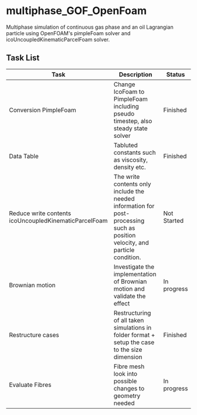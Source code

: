 # multiphase_GOF_OpenFoam
Multiphase simulation of continuous gas phase and an oil Lagrangian particle using OpenFOAM's pimpleFoam solver and icoUncoupledKinematicParcelFoam solver.

## Task List

| Task                                  | Description                                     | Status      |
|---------------------------------------|-------------------------------------------------|-------------|
| Conversion PimpleFoam                                | Change IcoFoam to PimpleFoam including pseudo timestep, also steady state solver                          | Finished |
| Data Table                                | Tabluted constants such as viscosity, density etc.                          | Finished   |
| Reduce write contents icoUncoupledKinematicParcelFoam                                | The write contents only include the needed information for post-processing such as position velocity, and particle condition.                          | Not Started |
| Brownian motion                                | Investigate the implementation of Brownian motion and validate the effect                          | In progress |
| Restructure cases                                | Restructuring of all taken simulations in folder format + setup the case to the size dimension                         | Finished |
| Evaluate Fibres                                | Fibre mesh look into possible changes to geometry needed                        | In progress |
